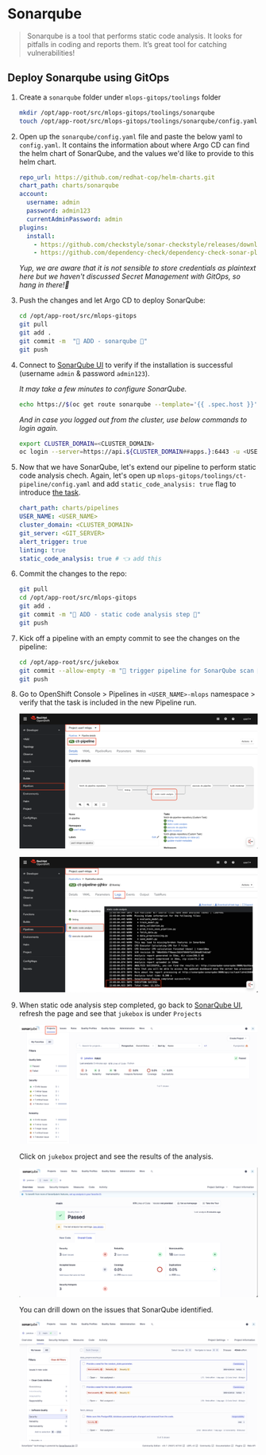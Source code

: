 # Sonarqube

> Sonarqube is a tool that performs static code analysis. It looks for pitfalls in coding and reports them. It’s great tool for catching vulnerabilities!

## Deploy Sonarqube using GitOps

1. Create a `sonarqube` folder under `mlops-gitops/toolings` folder

    ```bash
    mkdir /opt/app-root/src/mlops-gitops/toolings/sonarqube
    touch /opt/app-root/src/mlops-gitops/toolings/sonarqube/config.yaml
    ```

2. Open up the `sonarqube/config.yaml` file and paste the below yaml to `config.yaml`. It contains the information about where Argo CD can find the helm chart of SonarQube, and the values we'd like to provide to this helm chart.

    ```yaml
    repo_url: https://github.com/redhat-cop/helm-charts.git
    chart_path: charts/sonarqube
    account:
      username: admin
      password: admin123
      currentAdminPassword: admin
    plugins:
      install:
        - https://github.com/checkstyle/sonar-checkstyle/releases/download/10.9.3/checkstyle-sonar-plugin-10.9.3.jar
        - https://github.com/dependency-check/dependency-check-sonar-plugin/releases/download/3.1.0/sonar-dependency-check-plugin-3.1.0.jar
    ```

    _Yup, we are aware that it is not sensible to store credentials as plaintext here but we haven't discussed Secret Management with GitOps, so hang in there!🫣_

3. Push the changes and let Argo CD to deploy SonarQube:

    ```bash
    cd /opt/app-root/src/mlops-gitops
    git pull
    git add .
    git commit -m  "🦇 ADD - sonarqube 🦇"
    git push 
    ```

4. Connect to [SonarQube UI](https://sonarqube-<USER_NAME>-mlops.<CLUSTER_DOMAIN>/) to verify if the installation is successful (username `admin` & password `admin123`).

    _It may take a few minutes to configure SonarQube._

    ```bash
    echo https://$(oc get route sonarqube --template='{{ .spec.host }}' -n <USER_NAME>-mlops)
    ```

    _And in case you logged out from the cluster, use below commands to login again._

    ```bash
    export CLUSTER_DOMAIN=<CLUSTER_DOMAIN>
    oc login --server=https://api.${CLUSTER_DOMAIN##apps.}:6443 -u <USER_NAME> -p <PASSWORD>
    ```

5. Now that we have SonarQube, let's extend our pipeline to perform static code analysis chech. Again, let's open up `mlops-gitops/toolings/ct-pipeline/config.yaml` and add `static_code_analysis: true` flag to introduce [the task](https://<GIT_SERVER>/<USER_NAME>/mlops-helmcharts/src/branch/main/charts/pipelines/templates/tasks/static-code-analysis.yaml).

    ```yaml
    chart_path: charts/pipelines
    USER_NAME: <USER_NAME>
    cluster_domain: <CLUSTER_DOMAIN>
    git_server: <GIT_SERVER> 
    alert_trigger: true 
    linting: true 
    static_code_analysis: true # 👈 add this
    ```

6. Commit the changes to the repo:

    ```bash
    git pull
    cd /opt/app-root/src/mlops-gitops
    git add .
    git commit -m "🧦 ADD - static code analysis step 🧦"
    git push
    ```

7. Kick off a pipeline with an empty commit to see the changes on the pipeline:

    ```bash
    cd /opt/app-root/src/jukebox
    git commit --allow-empty -m "🐹 trigger pipeline for SonarQube scan 🐹"
    git push
    ```

8. Go to OpenShift Console > Pipelines in `<USER_NAME>-mlops` namespace > verify that the task is included in the new Pipeline run.

    ![sonarqube-task.png](./images/sonarqube-task.png)

    ![sonarqube-task-success.png](./images/sonarqube-task-success.png)

9. When static ode analysis step completed, go back to [SonarQube UI](https://sonarqube-<USER_NAME>-mlops.<CLUSTER_DOMAIN>/), refresh the page and see that `jukebox` is under  `Projects`

    ![sonarqube-1.png](./images/sonarqube-1.png)

    Click on `jukebox` project and see the results of the analysis.

    ![sonarqube-2.png](./images/sonarqube-2.png)

    You can drill down on the issues that SonarQube identified.

    ![sonarqube-3.png](./images/sonarqube-3.png)